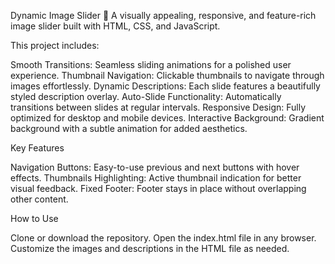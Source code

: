 Dynamic Image Slider 🌟
A visually appealing, responsive, and feature-rich image slider built with HTML, CSS, and JavaScript.

This project includes:

Smooth Transitions: Seamless sliding animations for a polished user experience.
Thumbnail Navigation: Clickable thumbnails to navigate through images effortlessly.
Dynamic Descriptions: Each slide features a beautifully styled description overlay.
Auto-Slide Functionality: Automatically transitions between slides at regular intervals.
Responsive Design: Fully optimized for desktop and mobile devices.
Interactive Background: Gradient background with a subtle animation for added aesthetics.

Key Features

Navigation Buttons: Easy-to-use previous and next buttons with hover effects.
Thumbnails Highlighting: Active thumbnail indication for better visual feedback.
Fixed Footer: Footer stays in place without overlapping other content.

How to Use

Clone or download the repository.
Open the index.html file in any browser.
Customize the images and descriptions in the HTML file as needed.
